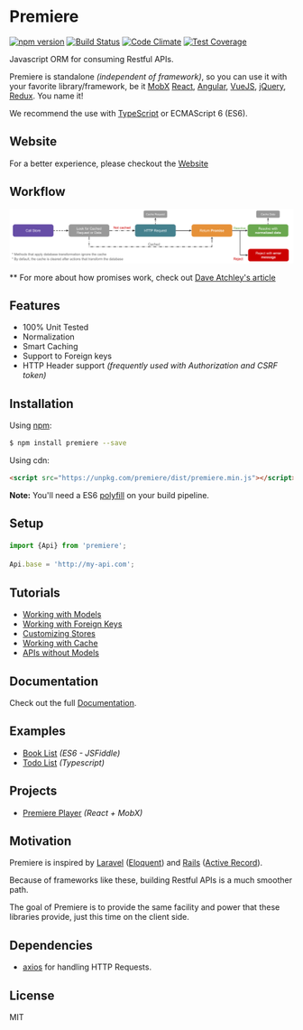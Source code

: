 # Premiere

[![npm version](https://img.shields.io/npm/v/premiere.svg)](https://www.npmjs.org/package/premiere)
[![Build Status](https://travis-ci.org/pedsmoreira/premiere.svg?branch=master)](https://travis-ci.org/pedsmoreira/premiere)
[![Code Climate](https://codeclimate.com/github/pedsmoreira/premiere/badges/gpa.svg)](https://codeclimate.com/github/pedsmoreira/premiere)
[![Test Coverage](https://codeclimate.com/github/pedsmoreira/premiere/badges/coverage.svg)](https://codeclimate.com/github/pedsmoreira/premiere/coverage)

Javascript ORM for consuming Restful APIs.

Premiere is standalone _(independent of framework)_, so you can use it with your favorite library/framework, be it
[MobX](https://mobxjs.github.io/mobx/)
[React](https://facebook.github.io/react/),
[Angular](https://angularjs.org/),
[VueJS](https://vuejs.org/),
[jQuery](https://jquery.com/),
[Redux](http://redux.js.org/). You name it!

We recommend the use with [TypeScript](http://typescriptlang.org/) or ECMAScript 6 (ES6).

## Website
For a better experience, please checkout the [Website](http://pedsmoreira.github.io/premiere)

## Workflow
![Workflow](assets/workflow.png)

** For more about how promises work, check out [Dave Atchley's article](http://www.datchley.name/es6-promises/)

## Features
- 100% Unit Tested
- Normalization
- Smart Caching
- Support to Foreign keys
- HTTP Header support _(frequently used with Authorization and CSRF token)_

## Installation

Using [npm](http://npmjs.com/):

```bash
$ npm install premiere --save
```

Using cdn:

```html
<script src="https://unpkg.com/premiere/dist/premiere.min.js"></script>
```

**Note:** You'll need a ES6 [polyfill](https://babeljs.io/docs/usage/polyfill/) on your build pipeline.

## Setup

```typescript
import {Api} from 'premiere';

Api.base = 'http://my-api.com';
``` 

## Tutorials
- [Working with Models](/tutorials/model.md)
- [Working with Foreign Keys](./tutorials/model-fk.md)
- [Customizing Stores](./tutorials/store.md)
- [Working with Cache](./tutorials/cache.md)
- [APIs without Models](./tutorials/api.md)

## Documentation
Check out the full [Documentation](http://pedsmoreira.github.io/premiere/documentation).

## Examples
- [Book List](http://jsfiddle.net/pedsmoreira/fqLuvjr1/) _(ES6 - JSFiddle)_
- [Todo List](examples/todo) _(Typescript)_

## Projects
- [Premiere Player](https://github.com/pedsmoreira/premiere-player) _(React + MobX)_

## Motivation
Premiere is inspired by
[Laravel](https://laravel.com/)
([Eloquent](https://laravel.com/docs/master/eloquent)) and
[Rails](http://rubyonrails.org/)
([Active Record](http://guides.rubyonrails.org/active_record_basics.html)).

Because of frameworks like these, building Restful APIs is a much smoother path.

The goal of Premiere is to provide the same facility and power that these libraries provide, just this time on the client side.  

## Dependencies
- [axios](https://github.com/mzabriskie/axios) for handling HTTP Requests.

## License
MIT
